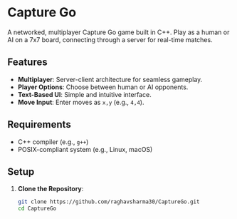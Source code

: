 # Capture Go

A networked, multiplayer Capture Go game built in C++. Play as a human or AI on a 7x7 board, connecting through a server for real-time matches.

## Features
- **Multiplayer**: Server-client architecture for seamless gameplay.
- **Player Options**: Choose between human or AI opponents.
- **Text-Based UI**: Simple and intuitive interface.
- **Move Input**: Enter moves as `x,y` (e.g., `4,4`).

## Requirements
- C++ compiler (e.g., `g++`)
- POSIX-compliant system (e.g., Linux, macOS)

## Setup
1. **Clone the Repository**:
   ```bash
   git clone https://github.com/raghavsharma30/CaptureGo.git
   cd CaptureGo

